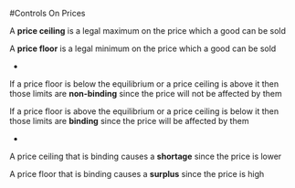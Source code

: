 #Controls On Prices

A **price ceiling** is a legal maximum on the price which a good can be sold

A **price floor** is a legal minimum on the price which a good can be sold

-

If a price floor is below the equilibrium  or a price ceiling is above it then those limits are **non-binding** since the price will not be affected by them

If a price floor is above the equilibrium  or a price ceiling is below it then those limits are **binding** since the price will be affected by them

-

A price ceiling that is binding causes a **shortage** since the price is lower

A price floor that is binding causes a **surplus** since the price is high
